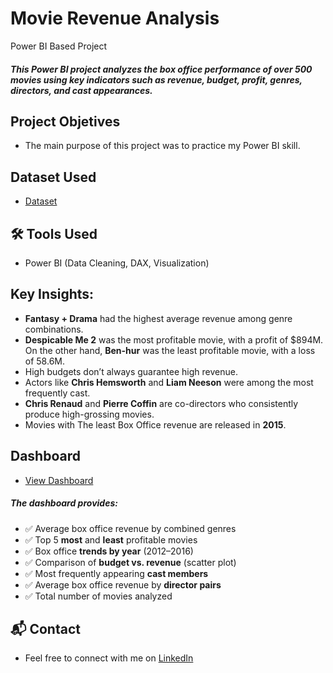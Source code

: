# Movie Revenue Analysis
Power BI Based Project

##### This Power BI project analyzes the box office performance of over 500 movies using key indicators such as revenue, budget, profit, genres, directors, and cast appearances.

## Project Objetives
  - The main purpose of this project was to practice my Power BI skill.
    
## Dataset Used
   - <a href="https://github.com/Salah-Adam/Movie-Dataset/blob/main/Movie-Data.xlsx">Dataset</a>

## 🛠️ Tools Used
- Power BI (Data Cleaning, DAX, Visualization)

## Key Insights:
  - **Fantasy + Drama** had the highest average revenue among genre combinations.
  - **Despicable Me 2** was the most profitable movie, with a profit of $894M. On the other hand, **Ben-hur** was the least profitable movie, with a loss of 58.6M.
  - High budgets don’t always guarantee high revenue.
  - Actors like **Chris Hemsworth** and **Liam Neeson** were among the most frequently cast.
  - **Chris Renaud** and **Pierre Coffin** are co-directors who consistently produce high-grossing movies.
  - Movies with The least Box Office revenue are released in **2015**.
  
## Dashboard
- <a href="https://github.com/Salah-Adam/Movie-Dataset/blob/main/dashboard.png">View Dashboard</a>
##### The dashboard provides:
  - ✅ Average box office revenue by combined genres
  - ✅ Top 5 **most** and **least** profitable movies
  - ✅ Box office **trends by year** (2012–2016)
  - ✅ Comparison of **budget vs. revenue** (scatter plot)
  - ✅ Most frequently appearing **cast members**
  - ✅ Average box office revenue by **director pairs**
  - ✅ Total number of movies analyzed

## 📬 Contact
- Feel free to connect with me on [LinkedIn](https://www.linkedin.com/in/salah-ai-b99023248?utm_source=share&utm_campaign=share_via&utm_content=profile&utm_medium=android_app)

